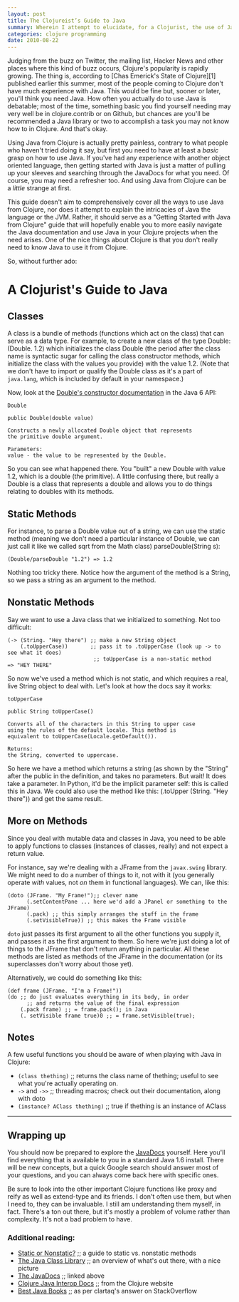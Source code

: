 ```yaml
---
layout: post
title: The Clojureist’s Guide to Java
summary: Wherein I attempt to elucidate, for a Clojurist, the use of Java.
categories: clojure programming
date: 2010-08-22
---
```


<section>
Judging from the buzz on Twitter, the mailing list, Hacker News and other places where this kind of buzz occurs, Clojure's popularity is rapidly growing. The thing is, according to [Chas Emerick's State of Clojure][1] published earlier this summer, most of the people coming to Clojure don't have much experience with Java. This would be fine but, sooner or later, you'll think you need Java. How often you actually do to use Java is debatable; most of the time, something basic you find yourself needing may very well be in clojure.contrib or on Github, but chances are you'll be recommended a Java library or two to accomplish a task you may not know how to in Clojure. And that's okay.

Using Java from Clojure is actually pretty painless, contrary to what people who haven't tried doing it say, but first you need to have at least a *basic* grasp on how to use Java. If you've had any experience with another object oriented language, then getting started with Java is just a matter of pulling up your sleeves and searching through the JavaDocs for what you need. Of course, you may need a refresher too. And using Java from Clojure can be a *little* strange at first.

This guide doesn't aim to comprehensively cover all the ways to use Java from Clojure, nor does it attempt to explain the intricacies of Java the language or the JVM. Rather, it should serve as a "Getting Started with Java from Clojure" guide that will hopefully enable you to more easily navigate the Java documentation and use Java in your Clojure projects when the need arises. One of the nice things about Clojure is that you don't really need to know Java to use it from Clojure.

So, without further ado:

</section>

# A Clojurist's Guide to Java

## Classes

A class is a bundle of methods (functions which act on the class) that can serve as a data type. For example, to create a new class of the type Double: (Double. 1.2) which initializes the class Double (the period after the class name is syntactic sugar for calling the class constructor methods, which initialize the class with the values you provide) with the value 1.2. (Note that we don't have to import or qualify the Double class as it's a part of `java.lang`, which is included by default in your namespace.)

Now, look at the [Double's constructor documentation][2] in the Java 6 API:

    Double

    public Double(double value)

    Constructs a newly allocated Double object that represents
    the primitive double argument.

    Parameters:
    value - the value to be represented by the Double.


So you can see what happened there. You "built" a new Double with value 1.2, which is a double (the primitive). A little confusing there, but really a Double is a class that represents a double and allows you to do things relating to doubles with its methods.

## Static Methods

For instance, to parse a Double value out of a string, we can use the static method (meaning we don't need a particular instance of Double, we can just call it like we called sqrt from the Math class) parseDouble(String s):

~~~~~~~~~~~~~~~~~~~~~~~~~~~~~~~~~~~~~~~~~~ {.clojure}
(Double/parseDouble "1.2") => 1.2
~~~~~~~~~~~~~~~~~~~~~~~~~~~~~~~~~~~~~~~~~~

Nothing too tricky there. Notice how the argument of the method is a String, so we pass a string as an argument to the method.

## Nonstatic Methods

Say we want to use a Java class that we initialized to something. Not too difficult:

~~~~~~~~~~~~~~~~~~~~~~~~~~~~~~~~~~~~~~~~~~ {.clojure}
(-> (String. "Hey there") ;; make a new String object
    (.toUpperCase))       ;; pass it to .toUpperCase (look up -> to see what it does)
                           ;; toUpperCase is a non-static method
=> "HEY THERE"
~~~~~~~~~~~~~~~~~~~~~~~~~~~~~~~~~~~~~~~~~~

So now we've used a method which is not static, and which requires a real, live String object to deal with. Let's look at how the docs say it works:

    toUpperCase

    public String toUpperCase()

    Converts all of the characters in this String to upper case
    using the rules of the default locale. This method is
    equivalent to toUpperCase(Locale.getDefault()).

    Returns:
    the String, converted to uppercase.


So here we have a method which returns a string (as shown by the "String" after the public in the definition, and takes no parameters. But wait! It does take a parameter. In Python, it'd be the implicit parameter self: this is called this in Java. We could also use the method like this: (.toUpper (String. "Hey there")) and get the same result.

## More on Methods

Since you deal with mutable data and classes in Java, you need to be able to apply functions to classes (instances of classes, really) and not expect a return value.

For instance, say we're dealing with a JFrame from the `javax.swing` library. We might need to do a number of things to it, not with it (you generally operate *with* values, not *on* them in functional languages). We can, like this:

~~~~~~~~~~~~~~~~~~~~~~~~~~~~~~~~~~~~~~~~~~ {.clojure}
(doto (JFrame. "My Frame!");; clever name
      (.setContentPane ... here we'd add a JPanel or something to the JFrame)
      (.pack) ;; this simply arranges the stuff in the frame
      (.setVisibleTrue)) ;; this makes the Frame visible
~~~~~~~~~~~~~~~~~~~~~~~~~~~~~~~~~~~~~~~~~~

`doto` just passes its first argument to all the other functions you supply it, and passes it as the first argument to them. So here we're just doing a lot of things to the JFrame that don't return anything in particular. All these methods are listed as methods of the JFrame in the documentation (or its superclasses don't worry about those yet).

Alternatively, we could do something like this:

~~~~~~~~~~~~~~~~~~~~~~~~~~~~~~~~~~~~~~~~~~ {.clojure}
(def frame (JFrame. "I'm a Frame!"))
(do ;; do just evaluates everything in its body, in order
      ;; and returns the value of the final expression
    (.pack frame) ;; = frame.pack(); in Java
    (. setVisible frame true)0 ;; = frame.setVisible(true);
~~~~~~~~~~~~~~~~~~~~~~~~~~~~~~~~~~~~~~~~~~

## Notes

A few useful functions you should be aware of when playing with Java in Clojure:

*   `(class thething)` ;; returns the class name of thething; useful to see what you're actually operating on.
*   `->` and `->>` ;; threading macros; check out their documentation, along with doto
*   `(instance? AClass thething)` ;; true if thething is an instance of AClass

* * *

## Wrapping up

You should now be prepared to explore the [JavaDocs][2] yourself. Here you'll find everything that is available to you in a standard Java 1.6 install. There will be new concepts, but a quick Google search should answer most of your questions, and you can always come back here with specific ones.

Be sure to look into the other important Clojure functions like proxy and reify as well as extend-type and its friends. I don't often use them, but when I need to, they can be invaluable. I still am understanding them myself, in fact. There's a ton out there, but it's mostly a problem of volume rather than complexity. It's not a bad problem to have.

### Additional reading:

*   [Static or Nonstatic?][3] ;; a guide to static vs. nonstatic methods
*   [The Java Class Library][4] ;; an overview of what's out there, with a nice picture
*   [The JavaDocs][2] ;; linked above
*   [Clojure Java Interop Docs][5] ;; from the Clojure website
*   [Best Java Books][6] ;; as per clartaq's answer on StackOverflow

 [1]: http://cemerick.com/2010/06/07/results-from-the-state-of-clojure-summer-2010-survey/
 [2]: http://download-llnw.oracle.com/javase/6/docs/api/
 [3]: http://cscie160-distance.com/nonstatic.html
 [4]: http://en.wikipedia.org/wiki/Java_Class_Library
 [5]: http://clojure.org/java_interop
 [6]: http://stackoverflow.com/questions/75102/best-java-book-you-have-read-so-far
